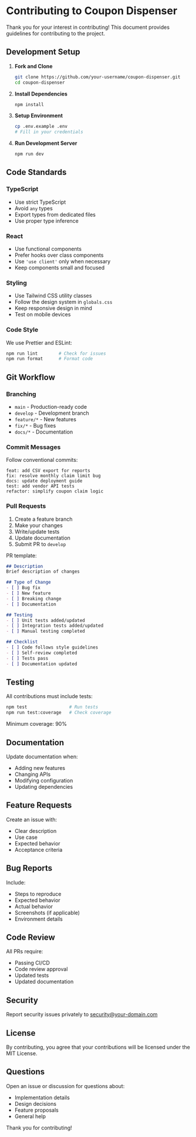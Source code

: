 # Contributing to Coupon Dispenser

Thank you for your interest in contributing! This document provides guidelines for contributing to the project.

## Development Setup

1. **Fork and Clone**
   ```bash
   git clone https://github.com/your-username/coupon-dispenser.git
   cd coupon-dispenser
   ```

2. **Install Dependencies**
   ```bash
   npm install
   ```

3. **Setup Environment**
   ```bash
   cp .env.example .env
   # Fill in your credentials
   ```

4. **Run Development Server**
   ```bash
   npm run dev
   ```

## Code Standards

### TypeScript

- Use strict TypeScript
- Avoid `any` types
- Export types from dedicated files
- Use proper type inference

### React

- Use functional components
- Prefer hooks over class components
- Use `'use client'` only when necessary
- Keep components small and focused

### Styling

- Use Tailwind CSS utility classes
- Follow the design system in `globals.css`
- Keep responsive design in mind
- Test on mobile devices

### Code Style

We use Prettier and ESLint:

```bash
npm run lint        # Check for issues
npm run format      # Format code
```

## Git Workflow

### Branching

- `main` - Production-ready code
- `develop` - Development branch
- `feature/*` - New features
- `fix/*` - Bug fixes
- `docs/*` - Documentation

### Commit Messages

Follow conventional commits:

```
feat: add CSV export for reports
fix: resolve monthly claim limit bug
docs: update deployment guide
test: add vendor API tests
refactor: simplify coupon claim logic
```

### Pull Requests

1. Create a feature branch
2. Make your changes
3. Write/update tests
4. Update documentation
5. Submit PR to `develop`

PR template:
```markdown
## Description
Brief description of changes

## Type of Change
- [ ] Bug fix
- [ ] New feature
- [ ] Breaking change
- [ ] Documentation

## Testing
- [ ] Unit tests added/updated
- [ ] Integration tests added/updated
- [ ] Manual testing completed

## Checklist
- [ ] Code follows style guidelines
- [ ] Self-review completed
- [ ] Tests pass
- [ ] Documentation updated
```

## Testing

All contributions must include tests:

```bash
npm test                # Run tests
npm run test:coverage   # Check coverage
```

Minimum coverage: 90%

## Documentation

Update documentation when:
- Adding new features
- Changing APIs
- Modifying configuration
- Updating dependencies

## Feature Requests

Create an issue with:
- Clear description
- Use case
- Expected behavior
- Acceptance criteria

## Bug Reports

Include:
- Steps to reproduce
- Expected behavior
- Actual behavior
- Screenshots (if applicable)
- Environment details

## Code Review

All PRs require:
- Passing CI/CD
- Code review approval
- Updated tests
- Updated documentation

## Security

Report security issues privately to security@your-domain.com

## License

By contributing, you agree that your contributions will be licensed under the MIT License.

## Questions

Open an issue or discussion for questions about:
- Implementation details
- Design decisions
- Feature proposals
- General help

Thank you for contributing!

